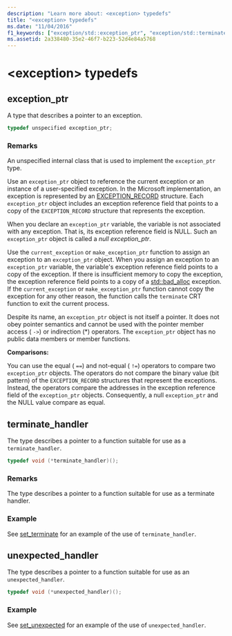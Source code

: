 ```yaml
---
description: "Learn more about: <exception> typedefs"
title: "<exception> typedefs"
ms.date: "11/04/2016"
f1_keywords: ["exception/std::exception_ptr", "exception/std::terminate_handler", "exception/std::unexpected_handler"]
ms.assetid: 2a338480-35e2-46f7-b223-52d4e84a5768
---
```

# &lt;exception&gt; typedefs

## <a name="exception_ptr"></a> exception_ptr

A type that describes a pointer to an exception.

```cpp
typedef unspecified exception_ptr;
```

### Remarks

An unspecified internal class that is used to implement the `exception_ptr` type.

Use an `exception_ptr` object to reference the current exception or an instance of a user-specified exception. In the Microsoft implementation, an exception is represented by an [EXCEPTION_RECORD](/windows/win32/api/winnt/ns-winnt-exception_record) structure. Each `exception_ptr` object includes an exception reference field that points to a copy of the `EXCEPTION_RECORD` structure that represents the exception.

When you declare an `exception_ptr` variable, the variable is not associated with any exception. That is, its exception reference field is NULL. Such an `exception_ptr` object is called a *null exception_ptr*.

Use the `current_exception` or `make_exception_ptr` function to assign an exception to an `exception_ptr` object. When you assign an exception to an `exception_ptr` variable, the variable's exception reference field points to a copy of the exception. If there is insufficient memory to copy the exception, the exception reference field points to a copy of a [std::bad_alloc](../standard-library/bad-alloc-class.md) exception. If the `current_exception` or `make_exception_ptr` function cannot copy the exception for any other reason, the function calls the `terminate` CRT function to exit the current process.

Despite its name, an `exception_ptr` object is not itself a pointer. It does not obey pointer semantics and cannot be used with the pointer member access ( `->`) or indirection (*) operators. The `exception_ptr` object has no public data members or member functions.

**Comparisons:**

You can use the equal ( `==`) and not-equal ( `!=`) operators to compare two `exception_ptr` objects. The operators do not compare the binary value (bit pattern) of the `EXCEPTION_RECORD` structures that represent the exceptions. Instead, the operators compare the addresses in the exception reference field of the `exception_ptr` objects. Consequently, a null `exception_ptr` and the NULL value compare as equal.

## <a name="terminate_handler"></a> terminate_handler

The type describes a pointer to a function suitable for use as a `terminate_handler`.

```cpp
typedef void (*terminate_handler)();
```

### Remarks

The type describes a pointer to a function suitable for use as a terminate handler.

### Example

See [set_terminate](../standard-library/exception-functions.md#set_terminate) for an example of the use of `terminate_handler`.

## <a name="unexpected_handler"></a> unexpected_handler

The type describes a pointer to a function suitable for use as an `unexpected_handler`.

```cpp
typedef void (*unexpected_handler)();
```

### Example

See [set_unexpected](../standard-library/exception-functions.md#set_unexpected) for an example of the use of `unexpected_handler`.
